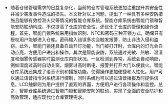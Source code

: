 * 随着仓储管理需求的日益复杂化，当前的仓库管理系统更加注重提升其安全性并减少突发事件造成的损失。本文针对以上问题，提出了一种具有多种安防措施且能够有效检测火灾等情况的智能仓库系统。智能仓库系统由智能门锁和智能安防联动构成，不仅提高了仓库的安全性，还优化了仓库的管理和操作流程。首先，智能门锁系统采用指纹识别、NFC和密码三种开锁方式，确保只有授权用户能够进入仓库。密码输入错误多次会触发报警，防止非法入侵和盗窃。此外，智能门锁还具备自动开灯功能，当门被打开时，仓库内的灯光会自动点亮，方便用户进出和操作。其次是智能安防，系统通过光敏、热敏、温湿度和烟雾传感器实时监测仓库内部状况。一旦检测到异常，系统会自动响应，例如湿度过高时自动关窗，烟雾过高时断电、报警并打开大门以便救火。智能仓库系统还集成了语音识别和播报功能，使得操作更加便捷和人性化。用户可以通过语音指令对系统进行控制，同时系统也可以通过语音播报及时提供信息。LCD触屏则为用户提供了直观的界面，方便用户进行各项操作和监控。总之，智能仓库系统通过智能门锁和智能安防的联动，实现了全面的安全防护和高效管理，适应现代化仓库管理需求。